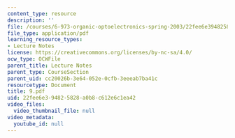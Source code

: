 ```yaml
---
content_type: resource
description: ''
file: /courses/6-973-organic-optoelectronics-spring-2003/22fee6e394825828a0b8c612e6c1ea42_9.pdf
file_type: application/pdf
learning_resource_types:
- Lecture Notes
license: https://creativecommons.org/licenses/by-nc-sa/4.0/
ocw_type: OCWFile
parent_title: Lecture Notes
parent_type: CourseSection
parent_uid: cc20026b-3e64-052e-0cfb-3eeeab7ba41c
resourcetype: Document
title: 9.pdf
uid: 22fee6e3-9482-5828-a0b8-c612e6c1ea42
video_files:
  video_thumbnail_file: null
video_metadata:
  youtube_id: null
---
```

